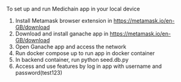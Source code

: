 To set up and run Medichain app in your local device
1. Install Metamask browser extension in https://metamask.io/en-GB/download
2. Download and install ganache app in https://metamask.io/en-GB/download
3. Open Ganache app and access the network
4. Run docker compose up to run app in docker container
5. In backend container, run python seed.db.py
6. Access and use features by log in app with username and password(test123)